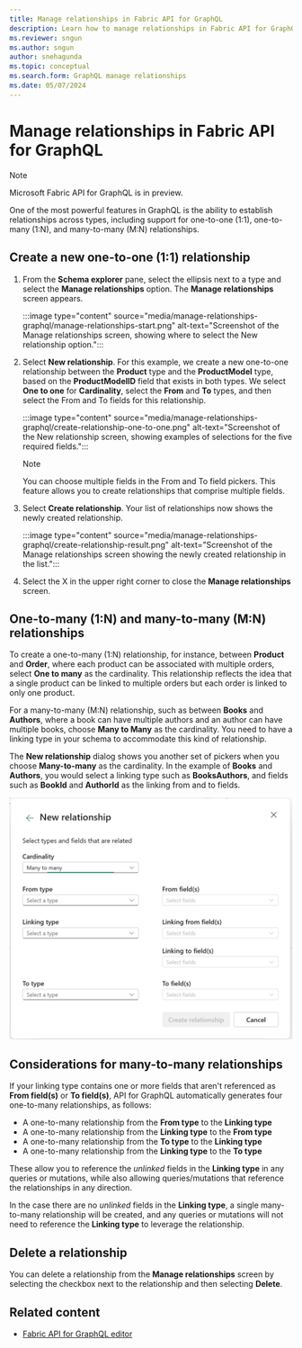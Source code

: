 ```yaml
---
title: Manage relationships in Fabric API for GraphQL
description: Learn how to manage relationships in Fabric API for GraphQL, including how to create and delete relationships.
ms.reviewer: sngun
ms.author: sngun
author: snehagunda
ms.topic: conceptual
ms.search.form: GraphQL manage relationships
ms.date: 05/07/2024
---
```


# Manage relationships in Fabric API for GraphQL

> [!NOTE]
> Microsoft Fabric API for GraphQL is in preview.

One of the most powerful features in GraphQL is the ability to establish relationships across types, including support for one-to-one (1:1), one-to-many (1:N), and many-to-many (M:N) relationships.

## Create a new one-to-one (1:1) relationship

1. From the **Schema explorer** pane, select the ellipsis next to a type and select the **Manage relationships** option. The **Manage relationships** screen appears.

   :::image type="content" source="media/manage-relationships-graphql/manage-relationships-start.png" alt-text="Screenshot of the Manage relationships screen, showing where to select the New relationship option.":::

2. Select **New relationship**. For this example, we create a new one-to-one relationship between the **Product** type and the **ProductModel** type, based on the **ProductModelID** field that exists in both types. We select **One to one** for **Cardinality**, select the **From** and **To** types, and then select the From and To fields for this relationship.

   :::image type="content" source="media/manage-relationships-graphql/create-relationship-one-to-one.png" alt-text="Screenshot of the New relationship screen, showing examples of selections for the five required fields.":::

   > [!NOTE]
   > You can choose multiple fields in the From and To field pickers. This feature allows you to create relationships that comprise multiple fields.

3. Select **Create relationship**. Your list of relationships now shows the newly created relationship.

   :::image type="content" source="media/manage-relationships-graphql/create-relationship-result.png" alt-text="Screenshot of the Manage relationships screen showing the newly created relationship in the list.":::

4. Select the X in the upper right corner to close the **Manage relationships** screen.

## One-to-many (1:N) and many-to-many (M:N) relationships

To create a one-to-many (1:N) relationship, for instance, between **Product** and **Order**, where each product can be associated with multiple orders, select **One to many** as the cardinality. This relationship reflects the idea that a single product can be linked to multiple orders but each order is linked to only one product.

For a many-to-many (M:N) relationship, such as between **Books** and **Authors**, where a book can have multiple authors and an author can have multiple books, choose **Many to Many** as the cardinality. You need to have a linking type in your schema to accommodate this kind of relationship.

The **New relationship** dialog shows you another set of pickers when you choose **Many-to-many** as the cardinality. In the example of **Books** and **Authors**, you would select a linking type such as **BooksAuthors**, and fields such as **BookId** and **AuthorId** as the linking from and to fields.

![Screenshot of the New relationship dialog for a many-to-many relationship.](media/manage-relationships-graphql/many-to-many-linking.png)

## Considerations for many-to-many relationships

If your linking type contains one or more fields that aren't referenced as **From field(s)** or **To field(s)**, API for GraphQL automatically generates four one-to-many relationships, as follows:

- A one-to-many relationship from the **From type** to the **Linking type**
- A one-to-many relationship from the **Linking type** to the **From type**
- A one-to-many relationship from the **To type** to the **Linking type**
- A one-to-many relationship from the **Linking type** to the **To type**

These allow you to reference the *unlinked* fields in the **Linking type** in any queries or mutations, while also allowing queries/mutations that reference the relationships in any direction.

In the case there are no *unlinked* fields in the **Linking type**, a single many-to-many relationship will be created, and any queries or mutations will not need to reference the **Linking type** to leverage the relationship.

## Delete a relationship

You can delete a relationship from the **Manage relationships** screen by selecting the checkbox next to the relationship and then selecting **Delete**.

## Related content

- [Fabric API for GraphQL editor](api-graphql-editor.md)

